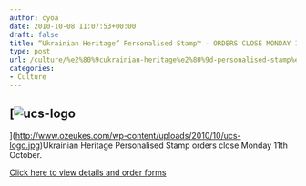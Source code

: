 ```yaml
---
author: cyoa
date: 2010-10-08 11:07:53+00:00
draft: false
title: “Ukrainian Heritage” Personalised Stamp™ - ORDERS CLOSE MONDAY 11TH OCTOBER
type: post
url: /culture/%e2%80%9cukrainian-heritage%e2%80%9d-personalised-stamp%e2%84%a2-orders-close-monday-11th-october/
categories:
- Culture
---
```


## [![ucs-logo](http://www.ozeukes.com/wp-content/uploads/2010/10/ucs-logo-300x274.jpg)
](http://www.ozeukes.com/wp-content/uploads/2010/10/ucs-logo.jpg)Ukrainian Heritage Personalised Stamp orders close Monday 11th October.


[Click here to view details and order forms](http://www.ozeukes.com/current-affairs/media-releases/“ukrainian-heritage”-personalised-stamp™/)
